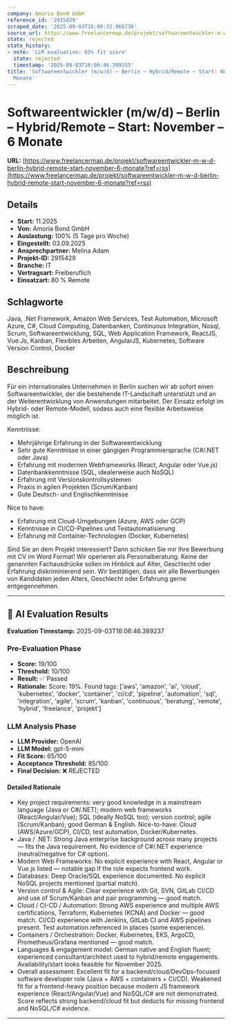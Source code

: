 ```yaml
---
company: Amoria Bond GmbH
reference_id: '2915429'
scraped_date: '2025-09-03T16:00:32.966736'
source_url: https://www.freelancermap.de/projekt/softwareentwickler-m-w-d-berlin-hybrid-remote-start-november-6-monate?ref=rss
state: rejected
state_history:
- note: 'LLM evaluation: 65% fit score'
  state: rejected
  timestamp: '2025-09-03T16:06:46.399155'
title: 'Softwareentwickler (m/w/d) – Berlin – Hybrid/Remote – Start: November  – 6
  Monate'
---
```



# Softwareentwickler (m/w/d) – Berlin – Hybrid/Remote – Start: November  – 6 Monate
**URL:** [https://www.freelancermap.de/projekt/softwareentwickler-m-w-d-berlin-hybrid-remote-start-november-6-monate?ref=rss](https://www.freelancermap.de/projekt/softwareentwickler-m-w-d-berlin-hybrid-remote-start-november-6-monate?ref=rss)
## Details
- **Start:** 11.2025
- **Von:** Amoria Bond GmbH
- **Auslastung:** 100% (5 Tage pro Woche)
- **Eingestellt:** 03.09.2025
- **Ansprechpartner:** Melina Adam
- **Projekt-ID:** 2915429
- **Branche:** IT
- **Vertragsart:** Freiberuflich
- **Einsatzart:** 80
                                                % Remote

## Schlagworte
Java, .Net Framework, Amazon Web Services, Test Automation, Microsoft Azure, C#, Cloud Computing, Datenbanken, Continuous Integration, Nosql, Scrum, Softwareentwicklung, SQL, Web Application Framework, ReactJS, Vue.Js, Kanban, Flexibles Arbeiten, AngularJS, Kubernetes, Software Version Control, Docker

## Beschreibung
Für ein internationales Unternehmen in Berlin suchen wir ab sofort einen Softwareentwickler, der die bestehende IT-Landschaft unterstützt und an der Weiterentwicklung von Anwendungen mitarbeitet. Der Einsatz erfolgt im Hybrid- oder Remote-Modell, sodass auch eine flexible Arbeitsweise möglich ist.

Kenntnisse:
- Mehrjährige Erfahrung in der Softwareentwicklung
- Sehr gute Kenntnisse in einer gängigen Programmiersprache (C#/.NET oder Java)
- Erfahrung mit modernen Webframeworks (React, Angular oder Vue.js)
- Datenbankkenntnisse (SQL, idealerweise auch NoSQL)
- Erfahrung mit Versionskontrollsystemen
- Praxis in agilen Projekten (Scrum/Kanban)
- Gute Deutsch- und Englischkenntnisse

Nice to have:
- Erfahrung mit Cloud-Umgebungen (Azure, AWS oder GCP)
- Kenntnisse in CI/CD-Pipelines und Testautomatisierung
- Erfahrung mit Container-Technologien (Docker, Kubernetes)

Sind Sie an dem Projekt interessiert? Dann schicken Sie mir Ihre Bewerbung mit CV im Word Format!
Wir operieren als Personalberatung. Keine der genannten Fachausdrücke sollen im Hinblick auf Alter, Geschlecht oder Erfahrung diskriminierend sein. Wir bestätigen, dass wir alle Bewerbungen von Kandidaten jeden Alters, Geschlecht oder Erfahrung gerne entgegennehmen.

---

## 🤖 AI Evaluation Results

**Evaluation Timestamp:** 2025-09-03T16:06:46.389237

### Pre-Evaluation Phase
- **Score:** 19/100
- **Threshold:** 10/100
- **Result:** ✅ Passed
- **Rationale:** Score: 19%. Found tags: ['aws', 'amazon', 'ai', 'cloud', 'kubernetes', 'docker', 'container', 'ci/cd', 'pipeline', 'automation', 'sql', 'integration', 'agile', 'scrum', 'kanban', 'continuous', 'beratung', 'remote', 'hybrid', 'freelance', 'projekt']

### LLM Analysis Phase
- **LLM Provider:** OpenAI
- **LLM Model:** gpt-5-mini
- **Fit Score:** 65/100
- **Acceptance Threshold:** 85/100
- **Final Decision:** ❌ REJECTED

#### Detailed Rationale
- Key project requirements: very good knowledge in a mainstream language (Java or C#/.NET); modern web frameworks (React/Angular/Vue); SQL (ideally NoSQL too); version control; agile (Scrum/Kanban); good German & English. Nice-to-have: Cloud (AWS/Azure/GCP), CI/CD, test automation, Docker/Kubernetes.
- Java / .NET: Strong Java enterprise background across many projects — fits the Java requirement. No evidence of C#/.NET experience (neutral/negative for C# option).
- Modern Web Frameworks: No explicit experience with React, Angular or Vue.js listed — notable gap if the role expects frontend work.
- Databases: Deep Oracle/SQL experience documented. No explicit NoSQL projects mentioned (partial match).
- Version control & Agile: Clear experience with Git, SVN, GitLab CI/CD and use of Scrum/Kanban and pair programming — good match.
- Cloud / CI-CD / Automation: Strong AWS experience and multiple AWS certifications, Terraform, Kubernetes (KCNA) and Docker — good match. CI/CD experience with Jenkins, GitLab CI and AWS pipelines present. Test automation referenced in places (some experience).
- Containers / Orchestration: Docker, Kubernetes, EKS, ArgoCD, Prometheus/Grafana mentioned — good match.
- Languages & engagement model: German native and English fluent; experienced consultant/architect used to hybrid/remote engagements. Availability/start looks feasible for November 2025.
- Overall assessment: Excellent fit for a backend/cloud/DevOps-focused software developer role (Java + AWS + containers + CI/CD). Weakened fit for a frontend-heavy position because modern JS framework experience (React/Angular/Vue) and NoSQL/C# are not demonstrated. Score reflects strong backend/cloud fit but deducts for missing frontend and NoSQL/C# evidence.

---

